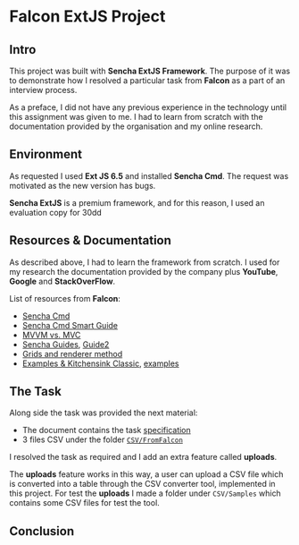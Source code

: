 # Falcon ExtJS Project

## Intro

This project was built with **Sencha ExtJS Framework**. The purpose of it was to demonstrate how I resolved a particular task from **Falcon** as a part of an interview process. 

As a preface, I did not have any previous experience in the technology until this assignment was given to me. I had to learn from scratch with the documentation provided by the organisation and my online research.

## Environment

As requested I used **Ext JS 6.5** and installed **Sencha Cmd**. The request was motivated as the new version has bugs.

**Sencha ExtJS** is a premium framework, and for this reason, I used an evaluation copy for 30dd

## Resources & Documentation

As described above, I had to learn the framework from scratch. I used for my research the documentation provided by the company plus **YouTube**, **Google** and **StackOverFlow**. 

List of resources from **Falcon**:

- [Sencha Cmd](https://www.sencha.com/products/extjs/cmd-download/)
- [Sencha Cmd Smart Guide](http://docs.sencha.com/extjs/6.0.2/guides/getting_started/getting_started.html)
- [MVVM vs. MVC](https://www.sencha.com/blog/ext-js-5-mvc-mvvm-and-more/)
- [Sencha Guides](http://docs.sencha.com/extjs/6.0.2/guides/core_concepts/classes.html), [Guide2](http://docs.sencha.com/extjs/6.0.2/guides/application_architecture/application_architecture.html)
- [Grids and renderer method](http://docs.sencha.com/extjs/6.0.2/classic/Ext.grid.Panel.html)
- [Examples & Kitchensink Classic](http://examples.sencha.com/extjs/6.2.0/examples/), [examples](http://examples.sencha.com/extjs/6.2.0/examples/kitchensink/) 

## The Task

Along side the task was provided the next material:

- The document contains the task [specification](https://github.com/Jakub41/Falcon-Extjs/tree/master/Doc) 
- 3 files CSV under the folder [`CSV/FromFalcon`](https://github.com/Jakub41/Falcon-Extjs/tree/master/CSV/FromFalcon)

I resolved the task as required and I add an extra feature called **uploads**.

The **uploads** feature works in this way, a user can upload a CSV file which is converted into a table through the CSV converter tool, implemented in this project. For test the **uploads** I made a folder under `CSV/Samples` which contains some CSV files for test the tool. 

## Conclusion




    

